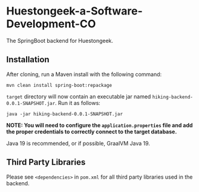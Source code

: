 # Huestongeek-a-Software-Development-CO

The SpringBoot backend for Huestongeek.

## Installation

After cloning, run a Maven install with the following command:

```
mvn clean install spring-boot:repackage
```

`target` directory will now contain an executable jar named `hiking-backend-0.0.1-SNAPSHOT.jar`. Run it as follows:

```
java -jar hiking-backend-0.0.1-SNAPSHOT.jar
```

**NOTE: You will need to configure the `application.properties` file and add the proper credentials to correctly connect to the target database.**

Java 19 is recommended, or if possible, GraalVM Java 19.

## Third Party Libraries

Please see `<dependencies>` in `pom.xml` for all third party libraries used in the backend.
